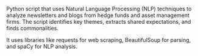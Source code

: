 Python script that uses Natural Language Processing (NLP) techniques to analyze newsletters and blogs from hedge funds and asset management firms. The script identifies key themes, extracts shared expectations, and finds commonalities.

It uses libraries like requests for web scraping, BeautifulSoup for parsing, and spaCy for NLP analysis.
